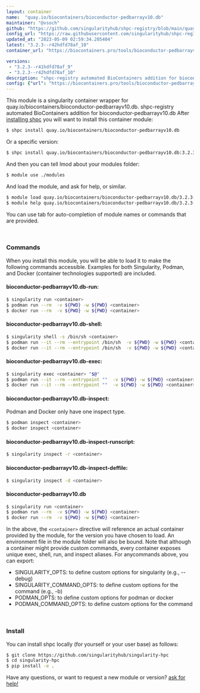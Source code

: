 ```yaml
---
layout: container
name:  "quay.io/biocontainers/bioconductor-pedbarrayv10.db"
maintainer: "@vsoch"
github: "https://github.com/singularityhub/shpc-registry/blob/main/quay.io/biocontainers/bioconductor-pedbarrayv10.db/container.yaml"
config_url: "https://raw.githubusercontent.com/singularityhub/shpc-registry/main/quay.io/biocontainers/bioconductor-pedbarrayv10.db/container.yaml"
updated_at: "2023-05-09 02:59:34.205404"
latest: "3.2.3--r42hdfd78af_10"
container_url: "https://biocontainers.pro/tools/bioconductor-pedbarrayv10.db"

versions:
 - "3.2.3--r41hdfd78af_9"
 - "3.2.3--r42hdfd78af_10"
description: "shpc-registry automated BioContainers addition for bioconductor-pedbarrayv10.db"
config: {"url": "https://biocontainers.pro/tools/bioconductor-pedbarrayv10.db", "maintainer": "@vsoch", "description": "shpc-registry automated BioContainers addition for bioconductor-pedbarrayv10.db", "latest": {"3.2.3--r42hdfd78af_10": "sha256:b5068f8468a0e081aa8609af8b81ff8d87f144b3c970e9a2caf2226f3cbd5791"}, "tags": {"3.2.3--r41hdfd78af_9": "sha256:291b93b8ba7cb03230b904ff138caaaf644540dfd9d749ab0abfe6933459ac0f", "3.2.3--r42hdfd78af_10": "sha256:b5068f8468a0e081aa8609af8b81ff8d87f144b3c970e9a2caf2226f3cbd5791"}, "docker": "quay.io/biocontainers/bioconductor-pedbarrayv10.db"}
---
```


This module is a singularity container wrapper for quay.io/biocontainers/bioconductor-pedbarrayv10.db.
shpc-registry automated BioContainers addition for bioconductor-pedbarrayv10.db
After [installing shpc](#install) you will want to install this container module:


```bash
$ shpc install quay.io/biocontainers/bioconductor-pedbarrayv10.db
```

Or a specific version:

```bash
$ shpc install quay.io/biocontainers/bioconductor-pedbarrayv10.db:3.2.3--r42hdfd78af_10
```

And then you can tell lmod about your modules folder:

```bash
$ module use ./modules
```

And load the module, and ask for help, or similar.

```bash
$ module load quay.io/biocontainers/bioconductor-pedbarrayv10.db/3.2.3--r42hdfd78af_10
$ module help quay.io/biocontainers/bioconductor-pedbarrayv10.db/3.2.3--r42hdfd78af_10
```

You can use tab for auto-completion of module names or commands that are provided.

<br>

### Commands

When you install this module, you will be able to load it to make the following commands accessible.
Examples for both Singularity, Podman, and Docker (container technologies supported) are included.

#### bioconductor-pedbarrayv10.db-run:

```bash
$ singularity run <container>
$ podman run --rm  -v ${PWD} -w ${PWD} <container>
$ docker run --rm  -v ${PWD} -w ${PWD} <container>
```

#### bioconductor-pedbarrayv10.db-shell:

```bash
$ singularity shell -s /bin/sh <container>
$ podman run --it --rm --entrypoint /bin/sh  -v ${PWD} -w ${PWD} <container>
$ docker run --it --rm --entrypoint /bin/sh  -v ${PWD} -w ${PWD} <container>
```

#### bioconductor-pedbarrayv10.db-exec:

```bash
$ singularity exec <container> "$@"
$ podman run --it --rm --entrypoint ""  -v ${PWD} -w ${PWD} <container> "$@"
$ docker run --it --rm --entrypoint ""  -v ${PWD} -w ${PWD} <container> "$@"
```

#### bioconductor-pedbarrayv10.db-inspect:

Podman and Docker only have one inspect type.

```bash
$ podman inspect <container>
$ docker inspect <container>
```

#### bioconductor-pedbarrayv10.db-inspect-runscript:

```bash
$ singularity inspect -r <container>
```

#### bioconductor-pedbarrayv10.db-inspect-deffile:

```bash
$ singularity inspect -d <container>
```



#### bioconductor-pedbarrayv10.db

```bash
$ singularity run <container>
$ podman run --rm  -v ${PWD} -w ${PWD} <container>
$ docker run --rm  -v ${PWD} -w ${PWD} <container>
```


In the above, the `<container>` directive will reference an actual container provided
by the module, for the version you have chosen to load. An environment file in the
module folder will also be bound. Note that although a container
might provide custom commands, every container exposes unique exec, shell, run, and
inspect aliases. For anycommands above, you can export:

 - SINGULARITY_OPTS: to define custom options for singularity (e.g., --debug)
 - SINGULARITY_COMMAND_OPTS: to define custom options for the command (e.g., -b)
 - PODMAN_OPTS: to define custom options for podman or docker
 - PODMAN_COMMAND_OPTS: to define custom options for the command

<br>

### Install

You can install shpc locally (for yourself or your user base) as follows:

```bash
$ git clone https://github.com/singularityhub/singularity-hpc
$ cd singularity-hpc
$ pip install -e .
```

Have any questions, or want to request a new module or version? [ask for help!](https://github.com/singularityhub/singularity-hpc/issues)